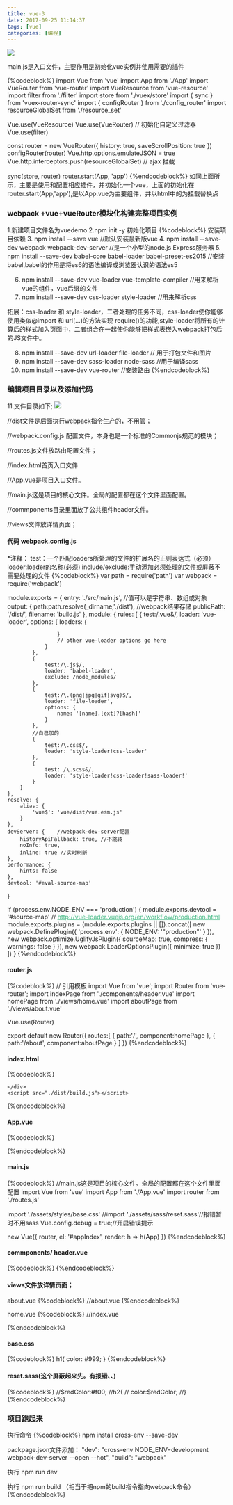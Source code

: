```yaml
---
title: vue-3
date: 2017-09-25 11:14:37
tags: [vue]
categories: [编程]
---
```

![](/img/fileStruct.png)

main.js是入口文件，主要作用是初始化vue实例并使用需要的插件

{%codeblock%}
import Vue from 'vue'
import App from './App'
import VueRouter from 'vue-router'
import VueResource from 'vue-resource'
import filter from './filter'
import store from './vuex/store'
import { sync } from 'vuex-router-sync'
import { configRouter } from './config_router'
import resourceGlobalSet from './resource_set'
 
Vue.use(VueResource)
Vue.use(VueRouter)
// 初始化自定义过滤器
Vue.use(filter)
 
const router = new VueRouter({
history: true,
saveScrollPosition: true
})
configRouter(router)
Vue.http.options.emulateJSON = true
Vue.http.interceptors.push(resourceGlobalSet) // ajax 拦截
 
sync(store, router)
router.start(App, 'app')
{%endcodeblock%}
如同上面所示，主要是使用和配置相应插件，并初始化一个vue，上面的初始化在router.start(App,'app'),是以App.vue为主要组件，并以html中的为挂载替换点


### webpack +vue+vueRouter模块化构建完整项目实例

1.新建项目文件名为vuedemo
2.npm init -y 初始化项目
{%codeblock%}
安装项目依赖
3. npm install --save vue  //默认安装最新版vue
4. npm install --save-dev webpack webpack-dev-server //是一个小型的node.js Express服务器
5. npm install --save-dev babel-core babel-loader babel-preset-es2015 //安装babel,babel的作用是将es6的语法编译成浏览器认识的语法es5

6. npm install --save-dev vue-loader vue-template-compiler  //用来解析vue的组件，vue后缀的文件
7. npm install --save-dev css-loader style-loader  //用来解析css

拓展：css-loader 和 style-loader，二者处理的任务不同，css-loader使你能够使用类似@import 和 url(…)的方法实现 require()的功能,style-loader将所有的计算后的样式加入页面中，二者组合在一起使你能够把样式表嵌入webpack打包后的JS文件中。

8. npm install --save-dev url-loader file-loader // 用于打包文件和图片
9. npm install --save-dev sass-loader node-sass  //用于编译sass
10. npm install --save-dev vue-router  //安装路由
{%endcodeblock%}

### 编辑项目目录以及添加代码
11.文件目录如下;
![](../img/articlex.png)

//dist文件是后面执行webpack指令生产的，不用管；

//webpack.config.js 配置文件，本身也是一个标准的Commonjs规范的模块；

//routes.js文件放路由配置文件；

//index.html首页入口文件

//App.vue是项目入口文件。

//main.js这是项目的核心文件。全局的配置都在这个文件里面配置。

//commponents目录里面放了公共组件header文件。

//views文件放详情页面；


#### 代码 webpack.config.js
*注释：
test：一个匹配loaders所处理的文件的扩展名的正则表达式（必须）
loader:loader的名称(必须)
include/exclude:手动添加必须处理的文件或屏蔽不需要处理的文件
{%codeblock%}
var path = require('path')
var webpack = require('webpack')

module.exports = {
    entry: './src/main.js',  //值可以是字符串、数组或对象
    output: {
        path:path.resolve(_dirname,'./dist'),  //webpack结果存储
        publicPath: '/dist/',
        filename: 'build.js'
    },
    module: {
        rules: [
            {
                test:/\.vue&/,
                loader: 'vue-loader',
                options: {
                    loaders: {

                    }
                    // other vue-loader options go here
                }
            },
            {
                test:/\.js$/,
                loader: 'babel-loader',
                exclude: /node_modules/
            },
            {
                test:/\.(png|jpg|gif|svg)$/,
                loader: 'file-loader',
                options: {
                    name: '[name].[ext]?[hash]'
                }
            },
            //自己加的
            {
                test:/\.css$/,
                loader: 'style-loader!css-loader'
            },
            {
                test: /\.scss&/,
                loader: 'style-loader!css-loader!sass-loader!'
            }
        ]
    },
    resolve: {
        alias: {
            'vue$': 'vue/dist/vue.esm.js'
        }
    },
    devServer: {    //webpack-dev-server配置
        historyApiFallback: true, //不跳转
        noInfo: true,
        inline: true //实时刷新
    },
    performance: {
        hints: false
    },
    devtool: '#eval-source-map'
}

if (process.env.NODE_ENV === 'production') {
    module.exports.devtool = '#source-map'
    // http://vue-loader.vuejs.org/en/workflow/production.html
    module.exports.plugins = (module.exports.plugins || []).concat([
        new webpack.DefinePlugin({
            'process.env': {
                NODE_ENV: '"production"'
            }
        }),
        new webpack.optimize.UglifyJsPlugin({
            sourceMap: true,
            compress: {
                warnings: false
            }
        }),
        new webpack.LoaderOptionsPlugin({
            minimize: true
        })
    ])
}
{%endcodeblock%}

#### router.js
{%codeblock%}
// 引用模板
import Vue from 'vue';
import Router from 'vue-router';
import indexPage from './components/header.vue'
import homePage from './views/home.vue'
import aboutPage from './views/about.vue'

Vue.use(Router)

export default new Router({
    routes:[
        {
            path:'/',
            component:homePage
        },
        {
            path:'/about',
            component:aboutPage
        }
    ]
})
{%endcodeblock%}

#### index.html
{%codeblock%}
<!DOCTYPE html>
<html lang="en">
<head>
    <meta charset="UTF-8">
    <title>Title</title>
</head>
<body>
    <div id="appIndex">

    </div>
    <script src="./dist/build.js"></script>
</body>
</html>
{%endcodeblock%}

#### App.vue
{%codeblock%}
<!--App.vue是项目入口文件。-->
<template>
    <div id="app">
        <header-tab></header-tab>
        <h2>{{msg}}</h2>
        <div class="nav-box">
            <p class="nav-list">
                <router-link class="nav-item" to="/">首页</router-link>
                <router-link class="nav-item" to="/about">关于</router-link>
            </p>
        </div>
        <div>
            <router-view></router-view>
        </div>
    </div>
</template>

<script>
import HeaderTab from './components/header.vue';
export default {
  name: 'app',
  data () {
    return {
      msg: 'Welcome to Your Vue.js App'
    }
  },
  components:{
    HeaderTab
  }
}
</script>

<style lang="sass">
   /*这里sass编译正常*/
    $redColor:#f00;
    h2{
        color:$redColor;
    }
    #app {
        text-align: center;
        color: #2c3e50;
        margin-top: 60px;
    }
    h1, h2 {
        font-weight: normal;
    }
    ul {
        list-style-type: none;
        padding: 0;
    }
    li {
        text-align: left;
        margin: 0 10px;
    }
    a {
        color: #42b983;
    }
</style>
{%endcodeblock%}

#### main.js
{%codeblock%}
//main.js这是项目的核心文件。全局的配置都在这个文件里面配置
import Vue from 'vue'
import App from './App.vue'
import router from './routes.js'

import './assets/styles/base.css'
//import './assets/sass/reset.sass'//报错暂时不用sass
Vue.config.debug = true;//开启错误提示

new Vue({
        router,
        el: '#appIndex',
        render: h => h(App)
})
{%endcodeblock%}

#### commponents/ header.vue

{%codeblock%}
<template>
    <div>
        <h1>共同header</h1>
        <img src="../assets/imgs/logo.png">
    </div>
</template>
{%endcodeblock%}

#### views文件放详情页面；
about.vue
{%codeblock%}
//about.vue
<template>
    <div>about</div>
</template>
{%endcodeblock%}

home.vue
{%codeblock%}
//index.vue
<template>
    <div>
        <ol>
            <li v-for="todo in todos">
                {{ todo.text }}
            </li>
        </ol>
        <button @click="eClick()">事件</button>
    </div>
</template>

<script>
export default {
  name: 'indexP',
  data () {
    return {
       todos: [
          { text: 'Learn JavaScript' },
          { text: 'Learn Vue' },
          { text: 'Build something awesome' }
        ]
    }
  },
  methods:{
    eClick(){
        console.log(9999);
    }
  }
}
</script>
{%endcodeblock%}


#### base.css
{%codeblock%}
h1{
    color: #999;
}
{%endcodeblock%}

#### reset.sass(这个屏蔽起来先。有报错、、)
{%codeblock%}
//$redColor:#f00;
//h2{
//  color:$redColor;
//}
{%endcodeblock%}

### 项目跑起来

执行命令
{%codeblock%}
npm install cross-env --save-dev

packpage.json文件添加：
"dev": "cross-env NODE_ENV=development webpack-dev-server --open --hot",
"build": "webpack"


执行 npm run dev

执行 npm run build （相当于把npm的build指令指向webpack命令）
{%endcodeblock%}